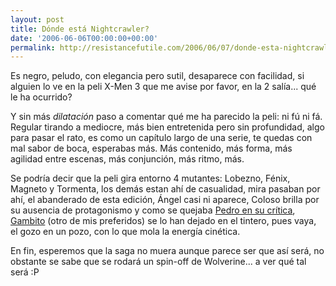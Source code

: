 ```yaml
---
layout: post
title: Dónde está Nightcrawler?
date: '2006-06-06T00:00:00+00:00'
permalink: http://resistancefutile.com/2006/06/07/donde-esta-nightcrawler/
---
```

<a href="http://www.imdb.com/title/tt0376994/"><img style="float:right; margin:0 0 10px 10px;cursor:pointer; cursor:hand;" src="http://photos1.blogger.com/blogger/6639/1972/320/xm3.jpg" border="0" alt="" /></a>Es negro, peludo, con elegancia pero sutil, desaparece con facilidad, si alguien lo ve en la peli X-Men 3 que me avise por favor, en la 2 salía... qué le ha ocurrido?

Y sin más <span style="font-style:italic;">dilatación</span> paso a comentar qué me ha parecido la peli: ni fú ni fá. Regular tirando a mediocre, más bien entretenida pero sin profundidad, algo para pasar el rato,  es como un capítulo largo de una serie, te quedas con mal sabor de boca, esperabas más. Más contenido, más forma, más agilidad entre escenas, más conjunción, más ritmo, más.

Se podría decir que la peli gira entorno 4 mutantes: Lobezno, Fénix, Magneto y Tormenta, los demás estan ahí de casualidad, mira pasaban por ahí, el abanderado de esta edición, Ángel casi ni aparece, Coloso brilla por su ausencia de protagonismo y como se quejaba <a href="http://cuatrodoce.blogsome.com/2006/06/06/sobre-x-men-iii-sin-spoilers/">Pedro en su crítica</a>, <a href="http://en.wikipedia.org/wiki/Gambit_(comics)">Gambito</a> (otro de mis preferidos) se lo han dejado en el tintero, pues vaya, el gozo en un pozo, con lo que mola la energía cinética. 

En fin, esperemos que la saga no muera aunque parece ser que así será, no obstante se sabe que se rodará un spin-off de Wolverine... a ver qué tal será :P
